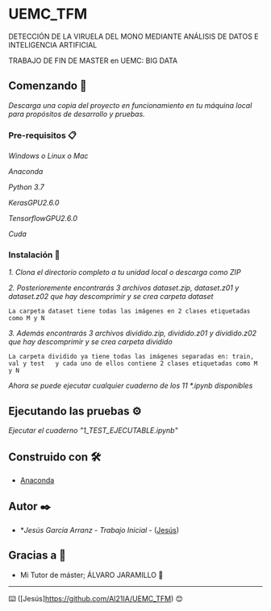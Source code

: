# UEMC_TFM
DETECCIÓN DE LA VIRUELA DEL MONO MEDIANTE ANÁLISIS DE DATOS E INTELIGENCIA ARTIFICIAL

TRABAJO DE FIN DE MASTER en UEMC:  BIG DATA

## Comenzando 🚀

_Descarga una copia del proyecto en funcionamiento en tu máquina local para propósitos de desarrollo y pruebas._


### Pre-requisitos 📋

_Windows o Linux o Mac_

_Anaconda_

_Python 3.7_

_KerasGPU2.6.0_

_TensorflowGPU2.6.0_

_Cuda_


### Instalación 🔧

_1. Clona el directorio completo a tu unidad local o descarga como ZIP_

_2. Posterioremente encontrarás 3 archivos dataset.zip, dataset.z01 y dataset.z02 que hay descomprimir y se crea carpeta dataset_
```
La carpeta dataset tiene todas las imágenes en 2 clases etiquetadas como M y N
```

_3. Además encontrarás 3 archivos dividido.zip, dividido.z01 y dividido.z02 que hay descomprimir y se crea carpeta dividido_
```
La carpeta dividido ya tiene todas las imágenes separadas en: train, val y test   y cada uno de ellos contiene 2 clases etiquetadas como M y N
```

_Ahora se puede ejecutar cualquier cuaderno de los 11 *.ipynb disponibles_

## Ejecutando las pruebas ⚙️

_Ejecutar el cuaderno "1_TEST_EJECUTABLE.ipynb"_


## Construido con 🛠️


* [Anaconda](https://www.anaconda.com/) 


## Autor ✒️


* **Jesús García Arranz* - *Trabajo Inicial* - ([Jesús](https://github.com/AI21IA/UEMC_TFM))


## Gracias a 🎁

* Mi Tutor de máster;  ÁLVARO JARAMILLO 📢
---
⌨️  ([Jesús]https://github.com/AI21IA/UEMC_TFM) 😊
